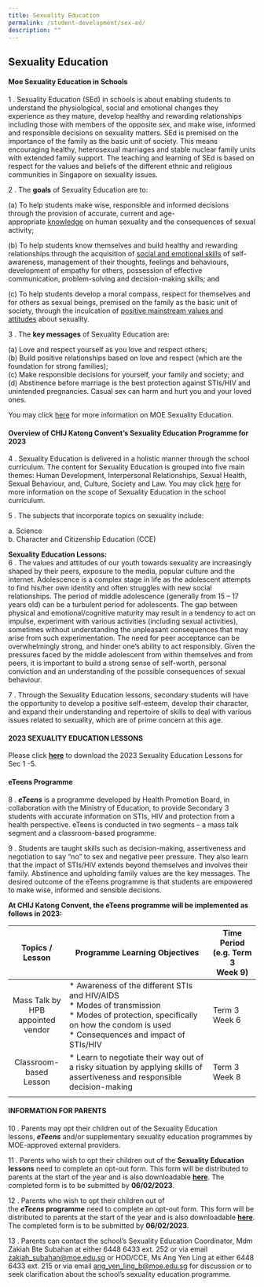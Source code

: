 ```yaml
---
title: Sexuality Education
permalink: /student-development/sex-ed/
description: ""
---
```

## Sexuality Education

#### Moe Sexuality Education in Schools

1 \.  Sexuality Education (SEd) in schools is about enabling students to understand the physiological, social and emotional changes they experience as they mature, develop healthy and rewarding relationships including those with members of the opposite sex, and make wise, informed and responsible decisions on sexuality matters. SEd is premised on the importance of the family as the basic unit of society. This means encouraging healthy, heterosexual marriages and stable nuclear family units with extended family support. The teaching and learning of SEd is based on respect for the values and beliefs of the different ethnic and religious communities in Singapore on sexuality issues.

2 \. The **goals** of Sexuality Education are to:

(a)  To help students make wise, responsible and informed decisions through the provision of accurate, current and age-appropriate <u>knowledge</u> on human sexuality and the consequences of sexual activity;

(b)  To help students know themselves and build healthy and rewarding relationships through the acquisition of <u>social and emotional skills</u> of self-awareness, management of their thoughts, feelings and behaviours, development of empathy for others, possession of effective communication, problem-solving and decision-making skills; and

(c)  To help students develop a moral compass, respect for themselves and for others as sexual beings, premised on the family as the basic unit of society, through the inculcation of <u>positive mainstream values and attitudes</u> about sexuality.

3 \.  The **key messages** of Sexuality Education are:

(a) Love and respect yourself as you love and respect others;<br>
(b) Build positive relationships based on love and respect (which are the foundation for strong families);<br>
(c) Make responsible decisions for yourself, your family and society; and<br>
(d) Abstinence before marriage is the best protection against STIs/HIV and unintended pregnancies. Casual sex can harm and hurt you and your loved ones.

You may click [here](https://www.moe.gov.sg/programmes/sexuality-education) for more information on MOE Sexuality Education.

#### Overview of CHIJ Katong Convent’s Sexuality Education Programme for 2023

4 \.  Sexuality Education is delivered in a holistic manner through the school curriculum. The content for Sexuality Education is grouped into five main themes: Human Development, Interpersonal Relationships, Sexual Health, Sexual Behaviour, and, Culture, Society and Law. You may click [here](https://www.moe.gov.sg/programmes/sexuality-education/scope-and-teaching-approach) for more information on the scope of Sexuality Education in the school curriculum.

5 \.  The subjects that incorporate topics on sexuality include:

a.  Science<br>
b.  Character and Citizenship Education (CCE)

**Sexuality Education Lessons:**<br>
6 \.  The values and attitudes of our youth towards sexuality are increasingly shaped by their peers, exposure to the media, popular culture and the internet. Adolescence is a complex stage in life as the adolescent attempts to find his/her own identity and often struggles with new social relationships. The period of middle adolescence (generally from 15 – 17 years old) can be a turbulent period for adolescents. The gap between physical and emotional/cognitive maturity may result in a tendency to act on impulse, experiment with various activities (including sexual activities), sometimes without understanding the unpleasant consequences that may arise from such experimentation. The need for peer acceptance can be overwhelmingly strong, and hinder one’s ability to act responsibly. Given the pressures faced by the middle adolescent from within themselves and from peers, it is important to build a strong sense of self-worth, personal conviction and an understanding of the possible consequences of sexual behaviour.

7 \.  Through the Sexuality Education lessons, secondary students will have the opportunity to develop a positive self-esteem, develop their character, and expand their understanding and repertoire of skills to deal with various issues related to sexuality, which are of prime concern at this age.

#### 2023 SEXUALITY EDUCATION LESSONS

Please click **[here](/files/2023%20Info%20on%20MOE%20Sexuality%20Education%20to%20be%20posted%20on%20CHIJ%20KC%20website_27%20Jan%202023.pdf)** to download the 2023 Sexuality Education Lessons for Sec 1 -5.

#### eTeens Programme

8 \. **_eTeens_** is a programme developed by Health Promotion Board, in collaboration with the Ministry of Education, to provide Secondary 3 students with accurate information on STIs, HIV and protection from a health perspective. eTeens is conducted in two segments – a mass talk segment and a classroom-based programme.

9 \. Students are taught skills such as decision-making, assertiveness and negotiation to say “no” to sex and negative peer pressure. They also learn that the impact of STIs/HIV extends beyond themselves and involves their family. Abstinence and upholding family values are the key messages. The desired outcome of the eTeens programme is that students are empowered to make wise, informed and sensible decisions.

**At CHIJ Katong Convent, the eTeens programme will be implemented as follows in 2023:**

| Topics / Lesson  | Programme Learning Objectives  | Time Period (e.g. Term 3<br>Week 9)  |
|:-:|---|---|
| Mass Talk by HPB <br>appointed vendor  | *   Awareness of the different STIs and HIV/AIDS<br>*   Modes of transmission  <br>*   Modes of protection, specifically on how the condom is used<br>*   Consequences and impact of STIs/HIV  | Term 3 Week 6  |
| Classroom-based <br>Lesson  | *   Learn to negotiate their way out of a risky situation by applying skills of assertiveness and responsible decision-making  | Term 3 Week 8  |
|   |   |   |

#### INFORMATION FOR PARENTS

10 \. Parents may opt their children out of the Sexuality Education lessons, **_eTeens_** and/or supplementary sexuality education programmes by MOE-approved external providers.

11 \. Parents who wish to opt their children out of the **Sexuality Education lessons** need to complete an opt-out form. This form will be distributed to parents at the start of the year and is also downloadable **[here](/files/Annex%20A_27%20Jan.pdf)**. The completed form is to be submitted by **06/02/2023**.

12 \. Parents who wish to opt their children out of the **_eTeens_ programme** need to complete an opt-out form. This form will be distributed to parents at the start of the year and is also downloadable **[here](/files/Annex%20B.pdf)**. The completed form is to be submitted by **06/02/2023**.

13 \. Parents can contact the school’s Sexuality Education Coordinator, Mdm Zakiah Bte Subahan at either 6448 6433 ext. 252 or via email [zakiah\_subahan@moe.edu.sg](mailto:zakiah_subahan@moe.edu.sg) or HOD/CCE, Ms Ang Yen Ling at either 6448 6433 ext. 215 or via email [ang\_yen\_ling\_b@moe.edu.sg](mailto:ang_yen_ling_b@moe.edu.sg) for discussion or to seek clarification about the school’s sexuality education programme.